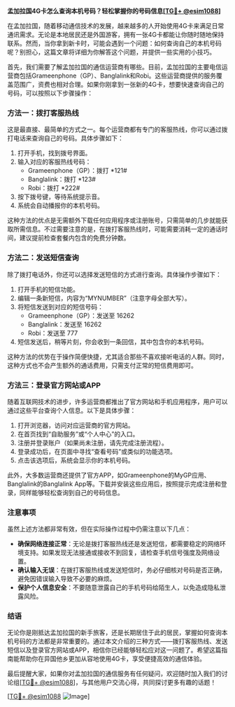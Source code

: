 **孟加拉国4G卡怎么查询本机号码？轻松掌握你的号码信息[[TG💪+ @esim1088](https://t.me/s/esim1088)]**

在孟加拉国，随着移动通信技术的发展，越来越多的人开始使用4G卡来满足日常通讯需求。无论是本地居民还是外国游客，拥有一张4G卡都能让你随时随地保持联系。然而，当你拿到新卡时，可能会遇到一个问题：如何查询自己的本机号码呢？别担心，这篇文章将详细为你解答这个问题，并提供一些实用的小技巧。

首先，我们需要了解孟加拉国的通信运营商有哪些。目前，孟加拉国的主要电信运营商包括Grameenphone（GP）、Banglalink和Robi。这些运营商提供的服务覆盖范围广，资费也相对合理。如果你刚拿到一张新的4G卡，想要快速查询自己的号码，可以按照以下步骤操作：

### 方法一：拨打客服热线

这是最直接、最简单的方式之一。每个运营商都有专门的客服热线，你可以通过拨打电话来查询自己的号码。具体步骤如下：

1. 打开手机，找到拨号界面。
2. 输入对应的客服热线号码：
   - Grameenphone（GP）：拨打 *121#
   - Banglalink：拨打 *123#
   - Robi：拨打 *222#
3. 按下拨号键，等待系统提示音。
4. 系统会自动播报你的本机号码。

这种方法的优点是无需额外下载任何应用程序或注册账号，只需简单的几步就能获取所需信息。不过需要注意的是，在拨打客服热线时，可能需要消耗一定的通话时间，建议提前检查套餐内包含的免费分钟数。

### 方法二：发送短信查询

除了拨打电话外，你还可以选择发送短信的方式进行查询。具体操作步骤如下：

1. 打开手机的短信功能。
2. 编辑一条新短信，内容为“MYNUMBER”（注意字母全部大写）。
3. 将短信发送到对应的短信号码：
   - Grameenphone（GP）：发送至 16262
   - Banglalink：发送至 16262
   - Robi：发送至 777
4. 短信发送后，稍等片刻，你会收到一条回信，其中包含你的本机号码。

这种方法的优势在于操作简便快捷，尤其适合那些不喜欢接听电话的人群。同时，这种方式也不会产生额外的通话费用，只需支付正常的短信费用即可。

### 方法三：登录官方网站或APP

随着互联网技术的进步，许多运营商都推出了官方网站和手机应用程序，用户可以通过这些平台查询个人信息。以下是具体步骤：

1. 打开浏览器，访问对应运营商的官方网站。
2. 在首页找到“自助服务”或“个人中心”的入口。
3. 注册并登录账户（如果尚未注册，请先完成注册流程）。
4. 登录成功后，在页面中寻找“查看号码”或类似的功能选项。
5. 点击该选项后，系统会显示你的本机号码。

此外，大多数运营商还提供了官方APP，如Grameenphone的MyGP应用、Banglalink的Banglalink App等。下载并安装这些应用后，按照提示完成注册和登录，同样能够轻松查询到自己的号码信息。

### 注意事项

虽然上述方法都非常有效，但在实际操作过程中仍需注意以下几点：

- **确保网络连接正常**：无论是拨打客服热线还是发送短信，都需要稳定的网络环境支持。如果发现无法接通或接收不到回复，请检查手机信号强度及网络设置。
- **确认输入无误**：在拨打客服热线或发送短信时，务必仔细核对号码是否正确，避免因错误输入导致不必要的麻烦。
- **保护个人信息安全**：不要随意泄露自己的手机号码给陌生人，以免造成隐私泄露风险。

### 结语

无论你是刚抵达孟加拉国的新手旅客，还是长期居住于此的居民，掌握如何查询本机号码的方法都是非常重要的。通过本文介绍的三种方式——拨打客服热线、发送短信以及登录官方网站或APP，相信你已经能够轻松应对这一问题了。希望这篇指南能帮助你在异国他乡更加从容地使用4G卡，享受便捷高效的通信体验。

最后提醒大家，如果你对孟加拉国的通信服务有任何疑问，欢迎随时加入我们的讨论组[[TG💪+ @esim1088](https://t.me/s/esim1088)]，与其他用户交流心得，共同探讨更多有趣的话题！

[[TG💪+ @esim1088](https://t.me/s/esim1088) ![Image](https://i.postimg.cc/4NQfJmqS/Snipaste-2025-05-13-00-14-12.png)]